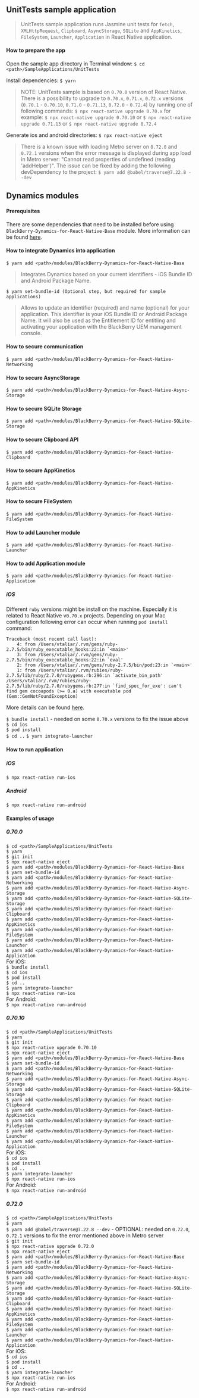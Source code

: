 ## UnitTests sample application
> UnitTests sample application runs Jasmine unit tests for `fetch`, `XMLHttpRequest`, `Clipboard`, `AsyncStorage`, `SQLite` and `AppKinetics`, `FileSystem`, `Launcher`, `Application` in React Native application.

#### How to prepare the app
Open the sample app directory in Terminal window:
`$ cd <path>/SampleApplications/UnitTests`

Install dependencies:
`$ yarn`

> NOTE: UnitTests sample is based on `0.70.0` version of React Native. There is a possibility to upgrade to `0.70.x`, `0.71.x`, `0.72.x` versions (`0.70.1` - `0.70.10`, `0.71.0` - `0.71.13`, `0.72.0` - `0.72.4`) by running one of following commands:
`$ npx react-native upgrade 0.70.x`
for example:
`$ npx react-native upgrade 0.70.10`
or
`$ npx react-native upgrade 0.71.13`
or
`$ npx react-native upgrade 0.72.4`

Generate ios and android directories:
`$ npx react-native eject`

> There is a known issue with loading Metro server on `0.72.0` and `0.72.1` versions when the error message is displayed during app load in Metro server: "Cannot read properties of undefined (reading 'addHelper')". The issue can be fixed by adding the following devDependency to the project:
`$ yarn add @babel/traverse@7.22.8 --dev`

## Dynamics modules
#### Prerequisites
There are some dependencies that need to be installed before using `BlackBerry-Dynamics-for-React-Native-Base` module. More information can be found [here](https://github.com/blackberry/BlackBerry-Dynamics-React-Native-SDK/tree/master/modules/BlackBerry-Dynamics-for-React-Native-Base#Preconditions).
#### How to integrate Dynamics into application
	$ yarn add <path>/modules/BlackBerry-Dynamics-for-React-Native-Base

> Integrates Dynamics based on your current identifiers - iOS Bundle ID and Android Package Name.

	$ yarn set-bundle-id (Optional step, but required for sample applications)

> Allows to update an identifier (required) and name (optional) for your application. This identifier is your iOS Bundle ID or Android Package Name. It will also be used as the Entitlement ID for entitling and activating your application with the BlackBerry UEM management console.

#### How to secure communication
	$ yarn add <path>/modules/BlackBerry-Dynamics-for-React-Native-Networking

#### How to secure AsyncStorage
	$ yarn add <path>/modules/BlackBerry-Dynamics-for-React-Native-Async-Storage

#### How to secure SQLite Storage
	$ yarn add <path>/modules/BlackBerry-Dynamics-for-React-Native-SQLite-Storage
	
#### How to secure Clipboard API
	$ yarn add <path>/modules/BlackBerry-Dynamics-for-React-Native-Clipboard

#### How to secure AppKinetics
	$ yarn add <path>/modules/BlackBerry-Dynamics-for-React-Native-AppKinetics

#### How to secure FileSystem
	$ yarn add <path>/modules/BlackBerry-Dynamics-for-React-Native-FileSystem

#### How to add Launcher module
	$ yarn add <path>/modules/BlackBerry-Dynamics-for-React-Native-Launcher

#### How to add Application module
	$ yarn add <path>/modules/BlackBerry-Dynamics-for-React-Native-Application

##### iOS
Different `ruby` versions might be install on the machine. Especially it is related to React Native v`0.70.x` projects.
Depending on your Mac configuration following error can occur when running `pod install` command:
```
Traceback (most recent call last):
	4: from /Users/vtaliar/.rvm/gems/ruby-2.7.5/bin/ruby_executable_hooks:22:in `<main>'
	3: from /Users/vtaliar/.rvm/gems/ruby-2.7.5/bin/ruby_executable_hooks:22:in `eval'
	2: from /Users/vtaliar/.rvm/gems/ruby-2.7.5/bin/pod:23:in `<main>'
	1: from /Users/vtaliar/.rvm/rubies/ruby-2.7.5/lib/ruby/2.7.0/rubygems.rb:296:in `activate_bin_path'
/Users/vtaliar/.rvm/rubies/ruby-2.7.5/lib/ruby/2.7.0/rubygems.rb:277:in `find_spec_for_exe': can't find gem cocoapods (>= 0.a) with executable pod (Gem::GemNotFoundException)
```
More details can be found [here](https://medium.com/@pk60905/bundle-install-and-bundle-update-80f3d6f52214).

`$ bundle install` - needed on some `0.70.x` versions to fix the issue above  
`$ cd ios`  
`$ pod install`  
`$ cd ..`
`$ yarn integrate-launcher`  

#### How to run application
##### iOS
`$ npx react-native run-ios`

##### Android
`$ npx react-native run-android`

#### Examples of usage
##### 0.70.0
`$ cd <path>/SampleApplications/UnitTests`  
`$ yarn`  
`$ git init`  
`$ npx react-native eject`  
`$ yarn add <path>/modules/BlackBerry-Dynamics-for-React-Native-Base`  
`$ yarn set-bundle-id`  
`$ yarn add <path>/modules/BlackBerry-Dynamics-for-React-Native-Networking`  
`$ yarn add <path>/modules/BlackBerry-Dynamics-for-React-Native-Async-Storage`  
`$ yarn add <path>/modules/BlackBerry-Dynamics-for-React-Native-SQLite-Storage`  
`$ yarn add <path>/modules/BlackBerry-Dynamics-for-React-Native-Clipboard`  
`$ yarn add <path>/modules/BlackBerry-Dynamics-for-React-Native-AppKinetics`  
`$ yarn add <path>/modules/BlackBerry-Dynamics-for-React-Native-FileSystem`  
`$ yarn add <path>/modules/BlackBerry-Dynamics-for-React-Native-Launcher`  
`$ yarn add <path>/modules/BlackBerry-Dynamics-for-React-Native-Application`  
For iOS:  
`$ bundle install`  
`$ cd ios`  
`$ pod install`  
`$ cd ..`  
`$ yarn integrate-launcher`  
`$ npx react-native run-ios`  
For Android:  
`$ npx react-native run-android`  
##### 0.70.10
`$ cd <path>/SampleApplications/UnitTests`  
`$ yarn`  
`$ git init`  
`$ npx react-native upgrade 0.70.10`  
`$ npx react-native eject`  
`$ yarn add <path>/modules/BlackBerry-Dynamics-for-React-Native-Base`  
`$ yarn set-bundle-id`  
`$ yarn add <path>/modules/BlackBerry-Dynamics-for-React-Native-Networking`  
`$ yarn add <path>/modules/BlackBerry-Dynamics-for-React-Native-Async-Storage`  
`$ yarn add <path>/modules/BlackBerry-Dynamics-for-React-Native-SQLite-Storage`  
`$ yarn add <path>/modules/BlackBerry-Dynamics-for-React-Native-Clipboard`  
`$ yarn add <path>/modules/BlackBerry-Dynamics-for-React-Native-AppKinetics`  
`$ yarn add <path>/modules/BlackBerry-Dynamics-for-React-Native-FileSystem`  
`$ yarn add <path>/modules/BlackBerry-Dynamics-for-React-Native-Launcher`  
`$ yarn add <path>/modules/BlackBerry-Dynamics-for-React-Native-Application`  
For iOS:  
`$ cd ios`  
`$ pod install`  
`$ cd ..`  
`$ yarn integrate-launcher`  
`$ npx react-native run-ios`  
For Android:  
`$ npx react-native run-android`
##### 0.72.0
`$ cd <path>/SampleApplications/UnitTests`  
`$ yarn`  
`$ yarn add @babel/traverse@7.22.8 --dev` - OPTIONAL: needed on `0.72.0`, `0.72.1` versions to fix the error mentioned above in Metro server  
`$ git init`  
`$ npx react-native upgrade 0.72.0`  
`$ npx react-native eject`  
`$ yarn add <path>/modules/BlackBerry-Dynamics-for-React-Native-Base`  
`$ yarn set-bundle-id`  
`$ yarn add <path>/modules/BlackBerry-Dynamics-for-React-Native-Networking`  
`$ yarn add <path>/modules/BlackBerry-Dynamics-for-React-Native-Async-Storage`  
`$ yarn add <path>/modules/BlackBerry-Dynamics-for-React-Native-SQLite-Storage`  
`$ yarn add <path>/modules/BlackBerry-Dynamics-for-React-Native-Clipboard`  
`$ yarn add <path>/modules/BlackBerry-Dynamics-for-React-Native-AppKinetics`  
`$ yarn add <path>/modules/BlackBerry-Dynamics-for-React-Native-FileSystem`  
`$ yarn add <path>/modules/BlackBerry-Dynamics-for-React-Native-Launcher`  
`$ yarn add <path>/modules/BlackBerry-Dynamics-for-React-Native-Application`  
For iOS:  
`$ cd ios`  
`$ pod install`  
`$ cd ..`  
`$ yarn integrate-launcher`  
`$ npx react-native run-ios`  
For Android:  
`$ npx react-native run-android`
